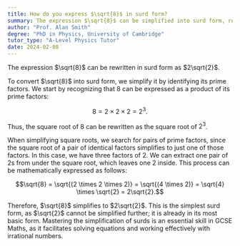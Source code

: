 ```yaml
---
title: How do you express $\sqrt{8}$ in surd form?
summary: The expression $\sqrt{8}$ can be simplified into surd form, resulting in $2\sqrt{2}$.
author: "Prof. Alan Smith"
degree: "PhD in Physics, University of Cambridge"
tutor_type: "A-Level Physics Tutor"
date: 2024-02-08
---
```


The expression $\sqrt{8}$ can be rewritten in surd form as $2\sqrt{2}$.

To convert $\sqrt{8}$ into surd form, we simplify it by identifying its prime factors. We start by recognizing that $8$ can be expressed as a product of its prime factors: 

$$8 = 2 \times 2 \times 2 = 2^3.$$

Thus, the square root of $8$ can be rewritten as the square root of $2^3$.

When simplifying square roots, we search for pairs of prime factors, since the square root of a pair of identical factors simplifies to just one of those factors. In this case, we have three factors of $2$. We can extract one pair of $2$s from under the square root, which leaves one $2$ inside. This process can be mathematically expressed as follows:

$$\sqrt{8} = \sqrt{(2 \times 2 \times 2)} = \sqrt{(4 \times 2)} = \sqrt{4} \times \sqrt{2} = 2\sqrt{2}.$$

Therefore, $\sqrt{8}$ simplifies to $2\sqrt{2}$. This is the simplest surd form, as $\sqrt{2}$ cannot be simplified further; it is already in its most basic form. Mastering the simplification of surds is an essential skill in GCSE Maths, as it facilitates solving equations and working effectively with irrational numbers.
    